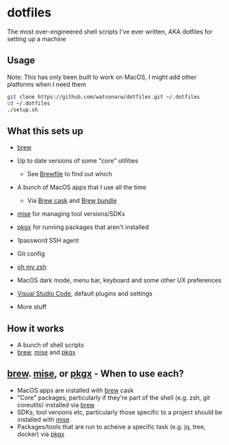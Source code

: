 # dotfiles

The most over-engineered shell scripts I've ever written, AKA dotfiles for setting up a machine

## Usage

Note: This has only been built to work on MacOS, I might add other platforms when I need them

```sh
git clone https://github.com/watsonarw/dotfiles.git ~/.dotfiles
cd ~/.dotfiles
./setup.sh

```

## What this sets up

* [brew]
* Up to date versions of some "core" utilities
  * See [Brewfile](./modules/0.core/Brewfile) to find out which
* A bunch of MacOS apps that I use all the time
  * Via [Brew cask](https://github.com/Homebrew/homebrew-cask) and [Brew bundle](https://github.com/Homebrew/homebrew-bundle)

* [mise] for managing tool versions/SDKs
* [pkgx] for running packages that aren't installed
* 1password SSH agent
* Git config
* [oh my zsh](https://ohmyz.sh/)
* MacOS dark mode, menu bar, keyboard and some other UX preferences
* [Visual Studio Code](https://code.visualstudio.com/), default plugins and settings
* More stuff

## How it works

* A bunch of shell scripts
* [brew], [mise] and [pkgx]


## [brew]. [mise], or [pkgx] - When to use each?

- MacOS apps are installed with [brew] cask
- "Core" packages, particularly if they're part of the shell (e.g. zsh, git coreutils) installed via [brew]
- SDKs, tool versions etc, particularly those specific to a project should be installed with [mise]
- Packages/tools that are run to acheive a specific task (e.g. jq, tree, docker) via [pkgx]

[mise]: https://mise.jdx.dev/
[pkgx]: https://pkgx.sh/
[brew]: https://brew.sh/
